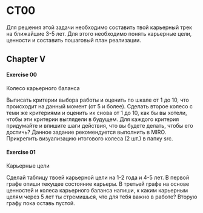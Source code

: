# CT00
Для решения этой задачи необходимо составить твой карьерный трек на ближайшие 3-5 лет. Для этого необходимо понять карьерные цели, ценности и составить пошаговый план реализации.

## Chapter V  
#### Exercise 00

Колесо карьерного баланса

Выписать критерии выбора работы и оценить по шкале от 1 до 10, что происходит на данный момент (от 5 и более).
Сделать второе колесо с теми же критериями и оценить их снова от 1 до 10, как бы вы хотели, чтобы эти критерии выглядели в будущем.
Для каждого критерия придумайте и впишите шаги действия, что вы будете делать, чтобы его достичь?
Данное задание рекомендуется выполнить в MIRO. Прикрепить визуализацию итогового колеса (2 шт.) в папку src.


#### Exercise 01

Карьерные цели

Сделай таблицу твоей карьерной цели на 1-2 года и 4-5 лет.
В первой графе опиши текущее состояние карьеры.
В третьей графе на основе ценностей и колеса карьерного баланса напиши, к каким карьерным целям через 5 лет ты стремишься, что для тебя важно в работе?
Вторую графу пока оставь пустой.
